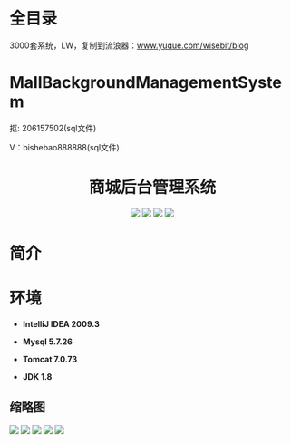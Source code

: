 # 全目录

3000套系统，LW，复制到流浪器：www.yuque.com/wisebit/blog

# MallBackgroundManagementSystem

<p>抠: 206157502(sql文件)</p>
<p>V：bishebao888888(sql文件)</p>

<p><h1 align="center">商城后台管理系统</h1></p>


<p align="center">
	<img src="https://img.shields.io/badge/jdk-1.8-orange.svg"/>
    <img src="https://img.shields.io/badge/spring-5.x-lightgrey.svg"/>
    <img src="https://img.shields.io/badge/springmvc-3.x-blue.svg"/>
    <img src="https://img.shields.io/badge/mybatis-3.x-yellow.svg"/>
</p>

# 简介



# 环境

- <b>IntelliJ IDEA 2009.3</b>

- <b>Mysql 5.7.26</b>

- <b>Tomcat 7.0.73</b>

- <b>JDK 1.8</b>




## 缩略图

![](https://bitwise.oss-cn-heyuan.aliyuncs.com/2024/9/10/dbf88ab4-0a42-446b-baab-208247b63b80.png)
![](https://bitwise.oss-cn-heyuan.aliyuncs.com/2024/9/10/f3448700-80a3-478e-82ce-2396ce0dff0e.png)
![](https://bitwise.oss-cn-heyuan.aliyuncs.com/2024/9/10/12dcefe5-af13-404b-aa75-8bd4b4a6ffb3.png)
![](https://bitwise.oss-cn-heyuan.aliyuncs.com/2024/9/10/0437fcdd-cdc0-461d-a1de-e3510db1e790.png)
![](https://bitwise.oss-cn-heyuan.aliyuncs.com/2024/9/10/cd8b5e29-c8ca-4999-881d-54a4d129e18f.png)




